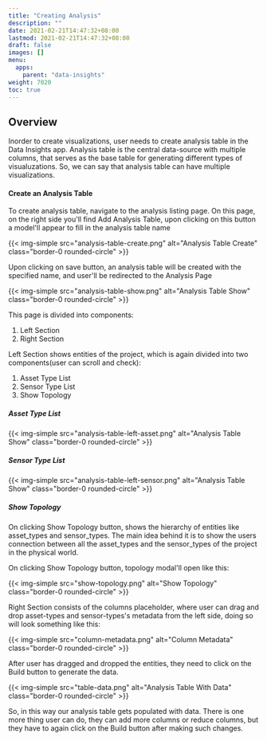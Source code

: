 ```yaml
---
title: "Creating Analysis"
description: ""
date: 2021-02-21T14:47:32+08:00
lastmod: 2021-02-21T14:47:32+08:00
draft: false
images: []
menu:
  apps:
    parent: "data-insights"
weight: 7020
toc: true
---
```


## Overview
Inorder to create visualizations, user needs to create analysis table in the Data Insights app. Analysis table is the central data-source with multiple columns, that serves as the base table for generating different types of visualuzations. So, we can say that analysis table can have multiple visualizations.

#### Create an Analysis Table
To create analysis table, navigate to the analysis listing page. On this page, on the right side you'll find Add Analysis Table, upon clicking on this button a model'll appear to fill in the analysis table name

{{< img-simple src="analysis-table-create.png" alt="Analysis Table Create" class="border-0 rounded-circle" >}}

Upon clicking on save button, an analysis table will be created with the specified name, and user'll be redirected to the Analysis Page

{{< img-simple src="analysis-table-show.png" alt="Analysis Table Show" class="border-0 rounded-circle" >}}

This page is divided into components:
1. Left Section
2. Right Section

Left Section shows entities of the project, which is again divided into two components(user can scroll and check):
1. Asset Type List
2. Sensor Type List
3. Show Topology

##### Asset Type List
{{< img-simple src="analysis-table-left-asset.png" alt="Analysis Table Show" class="border-0 rounded-circle" >}}

##### Sensor Type List
{{< img-simple src="analysis-table-left-sensor.png" alt="Analysis Table Show" class="border-0 rounded-circle" >}}

##### Show Topology
On clicking Show Topology button, shows the hierarchy of entities like asset_types and sensor_types. The main idea
behind it is to show the users connection between all the asset_types and the sensor_types of the project in the physical world.

On clicking Show Topology button, topology modal'll open like this:

{{< img-simple src="show-topology.png" alt="Show Topology" class="border-0 rounded-circle" >}}

Right Section consists of the columns placeholder, where user can drag and drop asset-types and sensor-types's metadata from the left side, doing so will look something like this:

{{< img-simple src="column-metadata.png" alt="Column Metadata" class="border-0 rounded-circle" >}}

After user has dragged and dropped the entities, they need to click on the Build button to generate the data.

{{< img-simple src="table-data.png" alt="Analysis Table With Data" class="border-0 rounded-circle" >}}

So, in this way our analysis table gets populated with data. There is one more thing user can do, they can add more columns or reduce columns, but they have to again click on the Build button after making such changes.